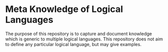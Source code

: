 # Meta Knowledge of Logical Languages

The purpose of this repository is to capture and document knowledge which is generic to multiple logical languages.
This repository does not aim to define any particular logical language, but may give examples.
